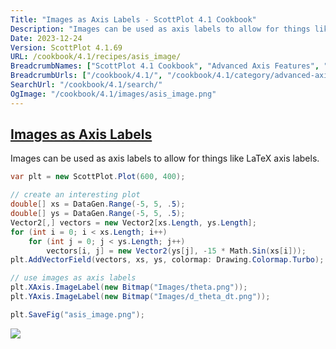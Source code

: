 ```yaml
---
Title: "Images as Axis Labels - ScottPlot 4.1 Cookbook"
Description: "Images can be used as axis labels to allow for things like LaTeX axis labels."
Date: 2023-12-24
Version: ScottPlot 4.1.69
URL: /cookbook/4.1/recipes/asis_image/
BreadcrumbNames: ["ScottPlot 4.1 Cookbook", "Advanced Axis Features", "Images as Axis Labels"]
BreadcrumbUrls: ["/cookbook/4.1/", "/cookbook/4.1/category/advanced-axis-features", "/cookbook/4.1/recipes/asis_image/"]
SearchUrl: "/cookbook/4.1/search/"
OgImage: "/cookbook/4.1/images/asis_image.png"
---
```


<h2><a id='images-as-axis-labels' href='/cookbook/4.1/recipes/asis_image/'>Images as Axis Labels</a></h2>

Images can be used as axis labels to allow for things like LaTeX axis labels.

```cs
var plt = new ScottPlot.Plot(600, 400);

// create an interesting plot
double[] xs = DataGen.Range(-5, 5, .5);
double[] ys = DataGen.Range(-5, 5, .5);
Vector2[,] vectors = new Vector2[xs.Length, ys.Length];
for (int i = 0; i < xs.Length; i++)
    for (int j = 0; j < ys.Length; j++)
        vectors[i, j] = new Vector2(ys[j], -15 * Math.Sin(xs[i]));
plt.AddVectorField(vectors, xs, ys, colormap: Drawing.Colormap.Turbo);

// use images as axis labels
plt.XAxis.ImageLabel(new Bitmap("Images/theta.png"));
plt.YAxis.ImageLabel(new Bitmap("Images/d_theta_dt.png"));

plt.SaveFig("asis_image.png");
```

<img src='../../images/asis_image.png' class='d-block mx-auto my-5' />


